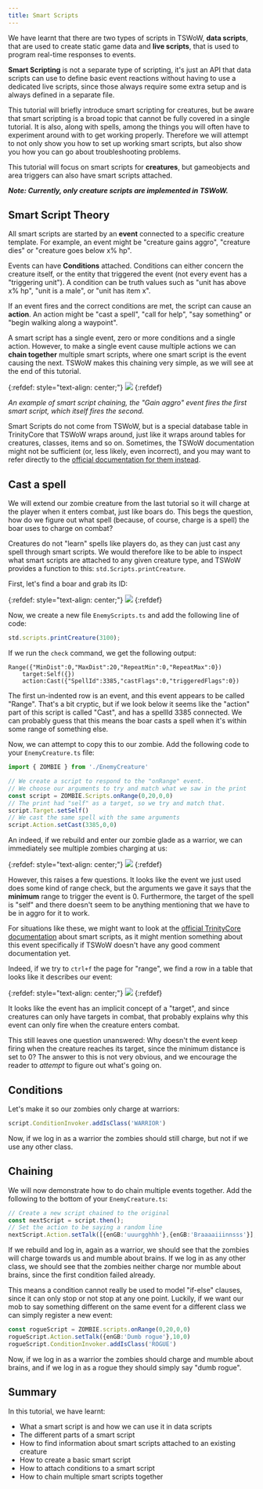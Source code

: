 ```yaml
---
title: Smart Scripts
---
```


We have learnt that there are two types of scripts in TSWoW, **data scripts**, that are used to create static game data and **live scripts**, that is used to program real-time responses to events. 

**Smart Scripting** is not a separate type of scripting, it's just an API that data scripts can use to define basic event reactions without having to use a dedicated live scripts, since those always require some extra setup and is always defined in a separate file.

This tutorial will briefly introduce smart scripting for creatures, but be aware that smart scripting is a broad topic that cannot be fully covered in a single tutorial. It is also, along with spells, among the things you will often have to experiment around with to get working properly. Therefore we will attempt to not only show you how to set up working smart scripts, but also show you how you can go about troubleshooting problems.

This tutorial will focus on smart scripts for **creatures**, but gameobjects and area triggers can also have smart scripts attached.

_**Note: Currently, only creature scripts are implemented in TSWoW.**_

## Smart Script Theory

All smart scripts are started by an **event** connected to a specific creature template. For example, an event might be "creature gains aggro", "creature dies" or "creature goes below x% hp". 

Events can have **Conditions** attached. Conditions can either concern the creature itself, or the entity that triggered the event (not every event has a "triggering unit"). A condition can be truth values such as "unit has above x% hp", "unit is a male", or "unit has item x". 

If an event fires and the correct conditions are met, the script can cause an **action**. An action might be "cast a spell", "call for help", "say something" or "begin walking along a waypoint".

A smart script has a single event, zero or more conditions and a single action. However, to make a single event cause multiple actions we can **chain together** multiple smart scripts, where one smart script is the event causing the next. TSWoW makes this chaining very simple, as we will see at the end of this tutorial.

{:refdef: style="text-align: center;"}
![](../smart-script.png)
{:refdef}

_An example of smart script chaining, the "Gain aggro" event fires the first smart script, which itself fires the second._

Smart Scripts do not come from TSWoW, but is a special database table in TrinityCore that TSWoW wraps around, just like it wraps around tables for creatures, classes, items and so on. Sometimes, the TSWoW documentation might not be sufficient (or, less likely, even incorrect), and you may want to refer directly to the [official documentation for them instead](https://trinitycore.atlassian.net/wiki/spaces/tc/pages/2130108/smart+scripts). 

## Cast a spell

We will extend our zombie creature from the last tutorial so it will charge at the player when it enters combat, just like boars do. This begs the question, how do we figure out what spell (because, of course, charge is a spell) the boar uses to charge on combat?

Creatures do not "learn" spells like players do, as they can just cast any spell through smart scripts. We would therefore like to be able to inspect what smart scripts are attached to any given creature type, and TSWoW provides a function to this: `std.Scripts.printCreature`.

First, let's find a boar and grab its ID:

{:refdef: style="text-align: center;"}
![](../boar-id.png)
{:refdef}

Now, we create a new file `EnemyScripts.ts` and add the following line of code:

```ts
std.scripts.printCreature(3100);
```

If we run the `check` command, we get the following output:

```
Range({"MinDist":0,"MaxDist":20,"RepeatMin":0,"RepeatMax":0})
    target:Self({})
    action:Cast({"SpellId":3385,"castFlags":0,"triggeredFlags":0})
```

The first un-indented row is an event, and this event appears to be called "Range". That's a bit cryptic, but if we look below it seems like the "action" part of this script is called "Cast", and has a spellId 3385 connected. We can probably guess that this means the boar casts a spell when it's within some range of something else. 

Now, we can attempt to copy this to our zombie. Add the following code to your `EnemyCreature.ts` file:

```ts
import { ZOMBIE } from './EnemyCreature'

// We create a script to respond to the "onRange" event.
// We choose our arguments to try and match what we saw in the print
const script = ZOMBIE.Scripts.onRange(0,20,0,0)
// The print had "self" as a target, so we try and match that.
script.Target.setSelf()
// We cast the same spell with the same arguments
script.Action.setCast(3385,0,0)
```

An indeed, if we rebuild and enter our zombie glade as a warrior, we can immediately see multiple zombies charging at us:

{:refdef: style="text-align: center;"}
![](../zombie-charge.png)
{:refdef}

However, this raises a few questions. It looks like the event we just used does some kind of range check, but the arguments we gave it says that the **minimum** range to trigger the event is 0. Furthermore, the target of the spell is "self" and there doesn't seem to be anything mentioning that we have to be in aggro for it to work.

For situations like these, we might want to look at the [official TrinityCore documentation](https://trinitycore.atlassian.net/wiki/spaces/tc/pages/2130108/smart+scripts) about smart scripts, as it might mention something about this event specifically if TSWoW doesn't have any good comment documentation yet.

Indeed, if we try to `ctrl+f` the page for "range", we find a row in a table that looks like it describes our event:

{:refdef: style="text-align: center;"}
![](../trinitycore-docs.png)
{:refdef}

It looks like the event has an implicit concept of a "target", and since creatures can only have targets in combat, that probably explains why this event can only fire when the creature enters combat. 

This still leaves one question unanswered: Why doesn't the event keep firing when the creature reaches its target, since the minimum distance is set to 0? The answer to this is not very obvious, and we encourage the reader to _attempt_ to figure out what's going on. 

## Conditions

Let's make it so our zombies only charge at warriors:

```ts
script.ConditionInvoker.addIsClass('WARRIOR')
```

Now, if we log in as a warrior the zombies should still charge, but not if we use any other class.

## Chaining

We will now demonstrate how to do chain multiple events together. Add the following to the bottom of your `EnemyCreature.ts`: 

```ts
// Create a new script chained to the original
const nextScript = script.then();
// Set the action to be saying a random line
nextScript.Action.setTalk([{enGB:'uuurgghhh'},{enGB:'Braaaaiiinnsss'}],10,0)
```

If we rebuild and log in, again as a warrior, we should see that the zombies will charge towards us and mumble about brains. If we log in as any other class, we should see that the zombies neither charge nor mumble about brains, since the first condition failed already. 

This means a condition cannot really be used to model "if-else" clauses, since it can only stop or not stop at any one point. Luckily, if we want our mob to say something different on the same event for a different class we can simply register a new event:

```ts
const rogueScript = ZOMBIE.scripts.onRange(0,20,0,0)
rogueScript.Action.setTalk({enGB:'Dumb rogue'},10,0)
rogueScript.ConditionInvoker.addIsClass('ROGUE')
```

Now, if we log in as a warrior the zombies should charge and mumble about brains, and if we log in as a rogue they should simply say "dumb rogue".

## Summary

In this tutorial, we have learnt:

- What a smart script is and how we can use it in data scripts
- The different parts of a smart script
- How to find information about smart scripts attached to an existing creature
- How to create a basic smart script
- How to attach conditions to a smart script
- How to chain multiple smart scripts together